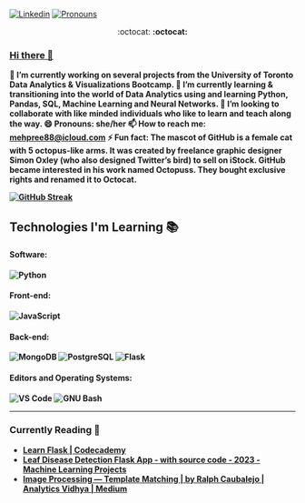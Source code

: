 [![Linkedin](https://img.shields.io/badge/-LinkedIn-blue?style=flat&logo=Linkedin&logoColor=white&link=https://linkedin.com/in/brennankbrown/)](www.linkedin.com/in/manpreet-sharma)
[![Pronouns](https://img.shields.io/badge/Pronouns-She%2FHer-brightgreen?style=flat)](https://pronoun.is/she/her)

<p align="center"> :octocat: <b> :octocat: </p>


### [Hi there 👋](https://github.com/mehpree/Mehpree#hi-there-)

 🔭 I’m currently working on several projects from the University of Toronto Data Analytics & Visualizations Bootcamp.
🌱 I’m currently learning & transitioning into the world of Data Analytics using and learning Python, Pandas, SQL, Machine Learning and Neural Networks.
👯 I’m looking to collaborate with like minded individuals who like to learn and teach along the way.
 😄 Pronouns: she/her
 📫 How to reach me:  [mehpree88@icloud.com](mailto:mehpree88@icloud.com)
 ⚡ Fun fact: The mascot of GitHub is a female cat with 5 octopus-like arms. It was created by freelance graphic designer Simon Oxley (who also designed Twitter’s bird) to sell on iStock. GitHub became interested in his work named Octopuss. They bought exclusive rights and renamed it to Octocat.

<!-- More info on badges: https://github.com/badges/shields/blob/master/doc/logos.md -->
<!-- SimpleIcons: https://simpleicons.org/ -->

[![GitHub Streak](https://streak-stats.demolab.com?user=mehpree&theme=rising-sun&hide_border=true)](https://git.io/streak-stats)

## Technologies I'm Learning :books:

#### Software: 
![Python](http://img.shields.io/badge/-Python-3776AB?style=flat-square&logo=python&logoColor=fff7a1)

#### Front-end: 
![JavaScript](https://img.shields.io/badge/-JavaScript-%23F7DF1C?style=flat-square&logo=javascript&logoColor=000000&color=d1b01f)

#### Back-end:
![MongoDB](https://img.shields.io/badge/-MongoDB-47A248?style=flat-square&logo=mongodb&logoColor=ffffff)
![PostgreSQL](https://img.shields.io/badge/-PostgreSQL-336791?style=flat-square&logo=postgresql)
![Flask](http://img.shields.io/badge/-Flask-000000?style=flat-square&logo=flask&logoColor=ffffff)

#### Editors and Operating Systems:

![VS Code](http://img.shields.io/badge/-VS%20Code-007ACC?style=flat-square&logo=visual-studio-code&logoColor=ffffff)
![GNU Bash](http://img.shields.io/badge/-GNU%20Bash-000000?style=flat-square&logo=gnu-bash&logoColor=ffffff)

<hr>

### Currently Reading :bookmark_tabs:
* [Learn Flask | Codecademy](https://www.codecademy.com/learn/learn-flask)
* [Leaf Disease Detection Flask App - with source code - 2023 - Machine Learning Projects](https://machinelearningprojects.net/leaf-disease-detection-flask-app/)
* [Image Processing — Template Matching | by Ralph Caubalejo | Analytics Vidhya | Medium](https://medium.com/analytics-vidhya/image-processing-template-matching-aac0c1cbe2c0)

